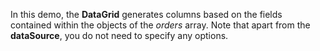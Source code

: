 In&nbsp;this demo, the **DataGrid** generates columns based on&nbsp;the fields contained within the objects of&nbsp;the _orders_ array. Note that apart from the **dataSource**, you do&nbsp;not need to&nbsp;specify any options.